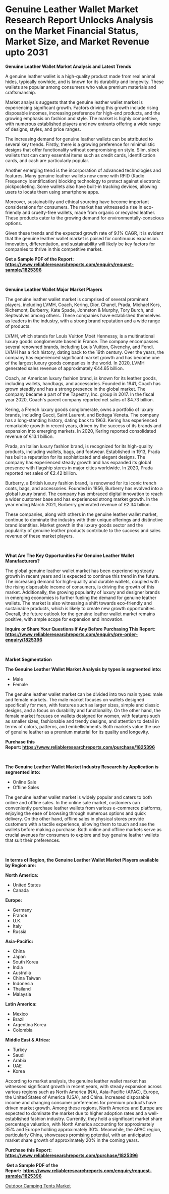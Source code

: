 <p><h1>Genuine Leather Wallet Market Research Report Unlocks Analysis on the Market Financial Status, Market Size, and Market Revenue upto 2031</h1></p><p><strong>Genuine Leather Wallet Market Analysis and Latest Trends</strong></p>
<p><p>A genuine leather wallet is a high-quality product made from real animal hides, typically cowhide, and is known for its durability and longevity. These wallets are popular among consumers who value premium materials and craftsmanship.</p><p>Market analysis suggests that the genuine leather wallet market is experiencing significant growth. Factors driving this growth include rising disposable incomes, increasing preference for high-end products, and the growing emphasis on fashion and style. The market is highly competitive, with numerous established players and new entrants offering a wide range of designs, styles, and price ranges.</p><p>The increasing demand for genuine leather wallets can be attributed to several key trends. Firstly, there is a growing preference for minimalistic designs that offer functionality without compromising on style. Slim, sleek wallets that can carry essential items such as credit cards, identification cards, and cash are particularly popular.</p><p>Another emerging trend is the incorporation of advanced technologies and features. Many genuine leather wallets now come with RFID (Radio Frequency Identification) blocking technology to protect against electronic pickpocketing. Some wallets also have built-in tracking devices, allowing users to locate them using smartphone apps.</p><p>Moreover, sustainability and ethical sourcing have become important considerations for consumers. The market has witnessed a rise in eco-friendly and cruelty-free wallets, made from organic or recycled leather. These products cater to the growing demand for environmentally-conscious options.</p><p>Given these trends and the expected growth rate of 9.1% CAGR, it is evident that the genuine leather wallet market is poised for continuous expansion. Innovation, differentiation, and sustainability will likely be key factors for companies to thrive in this competitive market.</p></p>
<p><strong>Get a Sample PDF of the Report:&nbsp; <a href="https://www.reliableresearchreports.com/enquiry/request-sample/1825396">https://www.reliableresearchreports.com/enquiry/request-sample/1825396</a></strong></p>
<p>&nbsp;</p>
<p><strong>Genuine Leather Wallet Major Market Players</strong></p>
<p><p>The genuine leather wallet market is comprised of several prominent players, including LVMH, Coach, Kering, Dior, Chanel, Prada, Michael Kors, Richemont, Burberry, Kate Spade, Johnston & Murphy, Tory Burch, and Septwolves among others. These companies have established themselves as leaders in the industry, with a strong brand reputation and a wide range of products.</p><p>LVMH, which stands for Louis Vuitton Moët Hennessy, is a multinational luxury goods conglomerate based in France. The company encompasses several renowned brands, including Louis Vuitton, Givenchy, and Fendi. LVMH has a rich history, dating back to the 19th century. Over the years, the company has experienced significant market growth and has become one of the largest luxury goods companies in the world. In 2020, LVMH generated sales revenue of approximately €44.65 billion.</p><p>Coach, an American luxury fashion brand, is known for its leather goods, including wallets, handbags, and accessories. Founded in 1941, Coach has grown steadily and has a strong presence in the global market. The company became a part of the Tapestry, Inc. group in 2017. In the fiscal year 2020, Coach's parent company reported net sales of $4.73 billion.</p><p>Kering, a French luxury goods conglomerate, owns a portfolio of luxury brands, including Gucci, Saint Laurent, and Bottega Veneta. The company has a long-standing history, dating back to 1963. Kering has experienced remarkable growth in recent years, driven by the success of its brands and expansion into emerging markets. In 2020, Kering reported consolidated revenue of €13.1 billion.</p><p>Prada, an Italian luxury fashion brand, is recognized for its high-quality products, including wallets, bags, and footwear. Established in 1913, Prada has built a reputation for its sophisticated and elegant designs. The company has experienced steady growth and has expanded its global presence with flagship stores in major cities worldwide. In 2020, Prada reported net sales of €2.42 billion.</p><p>Burberry, a British luxury fashion brand, is renowned for its iconic trench coats, bags, and accessories. Founded in 1856, Burberry has evolved into a global luxury brand. The company has embraced digital innovation to reach a wider customer base and has experienced strong market growth. In the year ending March 2021, Burberry generated revenue of £2.34 billion.</p><p>These companies, along with others in the genuine leather wallet market, continue to dominate the industry with their unique offerings and distinctive brand identities. Market growth in the luxury goods sector and the popularity of genuine leather products contribute to the success and sales revenue of these market players.</p></p>
<p>&nbsp;</p>
<p><strong>What Are The Key Opportunities For Genuine Leather Wallet Manufacturers?</strong></p>
<p><p>The global genuine leather wallet market has been experiencing steady growth in recent years and is expected to continue this trend in the future. The increasing demand for high-quality and durable wallets, coupled with the rising disposable income of consumers, is driving the growth of this market. Additionally, the growing popularity of luxury and designer brands in emerging economies is further fueling the demand for genuine leather wallets. The market is also witnessing a shift towards eco-friendly and sustainable products, which is likely to create new growth opportunities. Overall, the future outlook for the genuine leather wallet market remains positive, with ample scope for expansion and innovation.</p></p>
<p><strong>Inquire or Share Your Questions If Any Before Purchasing This Report: <a href="https://www.reliableresearchreports.com/enquiry/pre-order-enquiry/1825396">https://www.reliableresearchreports.com/enquiry/pre-order-enquiry/1825396</a></strong></p>
<p>&nbsp;</p>
<p><strong>Market Segmentation</strong></p>
<p><strong>The Genuine Leather Wallet Market Analysis by types is segmented into:</strong></p>
<p><ul><li>Male</li><li>Female</li></ul></p>
<p><p>The genuine leather wallet market can be divided into two main types: male and female markets. The male market focuses on wallets designed specifically for men, with features such as larger sizes, simple and classic designs, and a focus on durability and functionality. On the other hand, the female market focuses on wallets designed for women, with features such as smaller sizes, fashionable and trendy designs, and attention to detail in terms of colors, patterns, and embellishments. Both markets value the use of genuine leather as a premium material for its quality and longevity.</p></p>
<p><strong>Purchase this Report:&nbsp;<a href="https://www.reliableresearchreports.com/purchase/1825396">https://www.reliableresearchreports.com/purchase/1825396</a></strong></p>
<p>&nbsp;</p>
<p><strong>The Genuine Leather Wallet Market Industry Research by Application is segmented into:</strong></p>
<p><ul><li>Online Sale</li><li>Offline Sales</li></ul></p>
<p><p>The genuine leather wallet market is widely popular and caters to both online and offline sales. In the online sale market, customers can conveniently purchase leather wallets from various e-commerce platforms, enjoying the ease of browsing through numerous options and quick delivery. On the other hand, offline sales in physical stores provide customers with a tactile experience, allowing them to touch and see the wallets before making a purchase. Both online and offline markets serve as crucial avenues for consumers to explore and buy genuine leather wallets that suit their preferences.</p></p>
<p>&nbsp;</p>
<p><strong>In terms of Region, the Genuine Leather Wallet Market Players available by Region are:</strong></p>
<p>
    <p> <strong> North America: </strong>
        <ul>
            <li>United States</li>
            <li>Canada</li>
        </ul>
        </p> 
    <p> <strong> Europe: </strong>
        <ul>
            <li>Germany</li>
            <li>France</li>
            <li>U.K.</li>
            <li>Italy</li>
            <li>Russia</li>
        </ul>
        </p> 
    <p> <strong> Asia-Pacific: </strong>
        <ul>
            <li>China</li>
            <li>Japan</li>
            <li>South Korea</li>
            <li>India</li>
            <li>Australia</li>
            <li>China Taiwan</li>
            <li>Indonesia</li>
            <li>Thailand</li>
            <li>Malaysia</li>
        </ul>
        </p> 
    <p> <strong> Latin America: </strong>
        <ul>
            <li>Mexico</li>
            <li>Brazil</li>
            <li>Argentina Korea</li>
            <li>Colombia</li>
        </ul>
        </p> 
    <p> <strong> Middle East & Africa: </strong>
        <ul>
            <li>Turkey</li>
            <li>Saudi</li>
            <li>Arabia</li>
            <li>UAE</li>
            <li>Korea</li>
        </ul>
    </p>
    </p>
<p><p>According to market analysis, the genuine leather wallet market has witnessed significant growth in recent years, with steady expansion across various regions such as North America (NA), Asia-Pacific (APAC), Europe, the United States of America (USA), and China. Increased disposable income and changing consumer preferences for premium products have driven market growth. Among these regions, North America and Europe are expected to dominate the market due to higher adoption rates and a well-established fashion industry. Currently, they hold a significant market share percentage valuation, with North America accounting for approximately 35% and Europe holding approximately 30%. Meanwhile, the APAC region, particularly China, showcases promising potential, with an anticipated market share growth of approximately 20% in the coming years.</p></p>
<p><strong>Purchase this Report: <a href="https://www.reliableresearchreports.com/purchase/1825396">https://www.reliableresearchreports.com/purchase/1825396</a></strong></p>
<p>&nbsp;<strong>Get a Sample PDF of the Report:&nbsp;&nbsp;<a href="https://www.reliableresearchreports.com/enquiry/request-sample/1825396">https://www.reliableresearchreports.com/enquiry/request-sample/1825396</a></strong></p>
<p><strong></strong></p>
<p><p><a href="https://github.com/jhcraigie/Market-Research-Report-List-1/blob/main/outdoor-camping-tents-market.md">Outdoor Camping Tents Market</a></p></p>